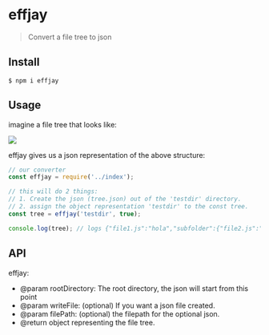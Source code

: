 # effjay

> Convert a file tree to json



## Install

```
$ npm i effjay
```


## Usage

imagine a file tree that looks like:


![]('tree.png')

effjay gives us a json representation of the above structure:

```js
// our converter
const effjay = require('../index');

// this will do 2 things:
// 1. Create the json (tree.json) out of the 'testdir' directory.
// 2. assign the object representation 'testdir' to the const tree.
const tree = effjay('testdir', true);

console.log(tree); // logs {"file1.js":"hola","subfolder":{"file2.js":"wassup"}}
```


## API

effjay:
* @param rootDirectory: The root directory, the json will start from this point
* @param writeFile: (optional) If you want a json file created.
* @param filePath: (optional) the filepath for the optional json.
* @return object representing the file tree.
